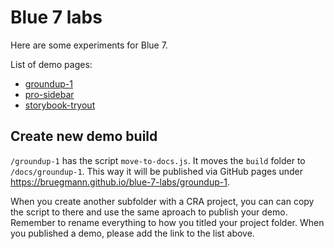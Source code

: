 # Blue 7 labs

Here are some experiments for Blue 7.

List of demo pages:
* [groundup-1](https://bruegmann.github.io/blue-7-labs/groundup-1)
* [pro-sidebar](https://bruegmann.github.io/blue-7-labs/pro-sidebar)
* [storybook-tryout](https://bruegmann.github.io/blue-7-labs/storybook-tryout/)


## Create new demo build
`/groundup-1` has the script `move-to-docs.js`. It moves the `build` folder to `/docs/groundup-1`. This way it will be published via GitHub pages under https://bruegmann.github.io/blue-7-labs/groundup-1.

When you create another subfolder with a CRA project, you can can copy the script to there and use the same aproach to publish your demo. Remember to rename everything to how you titled your project folder. 
When you published a demo, please add the link to the list above.